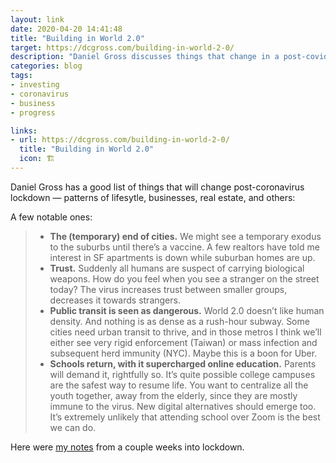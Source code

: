 ```yaml
---
layout: link
date: 2020-04-20 14:41:48
title: "Building in World 2.0"
target: https://dcgross.com/building-in-world-2-0/
description: "Daniel Gross discusses things that change in a post-covid world."
categories: blog
tags:
- investing
- coronavirus
- business
- progress

links:
- url: https://dcgross.com/building-in-world-2-0/
  title: "Building in World 2.0"
  icon: 🏗
---
```


Daniel Gross has a good list of things that will change post-coronavirus lockdown — patterns of lifesytle, businesses, real estate, and others:

A few notable ones:

> * **The (temporary) end of cities.** We might see a temporary exodus to the suburbs until there’s a vaccine. A few realtors have told me interest in SF apartments is down while suburban homes are up.
> * **Trust.** Suddenly all humans are suspect of carrying biological weapons. How do you feel when you see a stranger on the street today? The virus increases trust between smaller groups, decreases it towards strangers.
> * **Public transit is seen as dangerous.** World 2.0 doesn’t like human density. And nothing is as dense as a rush-hour subway. Some cities need urban transit to thrive, and in those metros I think we’ll either see very rigid enforcement (Taiwan) or mass infection and subsequent herd immunity (NYC). Maybe this is a boon for Uber.
> * **Schools return, with it supercharged online education.** Parents will demand it, rightfully so. It’s quite possible college campuses are the safest way to resume life. You want to centralize all the youth together, away from the elderly, since they are mostly immune to the virus. New digital alternatives should emerge too. It’s extremely unlikely that attending school over Zoom is the best we can do.

Here were [my notes](/post/things-that-will-change/ "Things That Will Change") from a couple weeks into lockdown.
